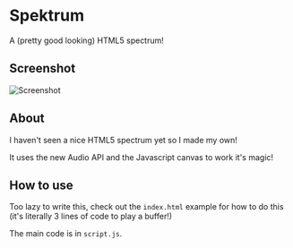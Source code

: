 # Spektrum
A (pretty good looking) HTML5 spectrum!

## Screenshot
![Screenshot](https://raw.githubusercontent.com/null-dev/Spektrum/master/screenshot.jpg)

## About
I haven't seen a nice HTML5 spectrum yet so I made my own!

It uses the new Audio API and the Javascript canvas to work it's magic!

## How to use
Too lazy to write this, check out the `index.html` example for how to do this (it's literally 3 lines of code to play a buffer!)

The main code is in `script.js`.